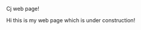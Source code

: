 
<html>
 <head>
  
Cj web page!
  
 </head>
 <body>
Hi this is my web page which is under construction!
 </body>
</html>
